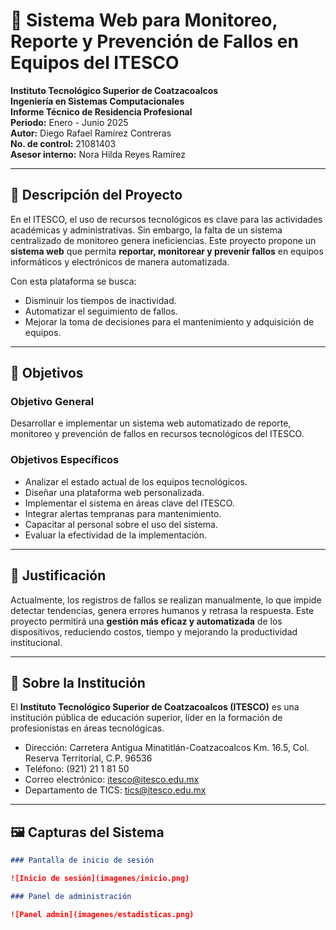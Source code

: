 # 📡 Sistema Web para Monitoreo, Reporte y Prevención de Fallos en Equipos del ITESCO

**Instituto Tecnológico Superior de Coatzacoalcos**  
**Ingeniería en Sistemas Computacionales**  
**Informe Técnico de Residencia Profesional**  
**Periodo:** Enero - Junio 2025  
**Autor:** Diego Rafael Ramírez Contreras  
**No. de control:** 21081403  
**Asesor interno:** Nora Hilda Reyes Ramírez  

---

## 🧩 Descripción del Proyecto

En el ITESCO, el uso de recursos tecnológicos es clave para las actividades académicas y administrativas. Sin embargo, la falta de un sistema centralizado de monitoreo genera ineficiencias. Este proyecto propone un **sistema web** que permita **reportar, monitorear y prevenir fallos** en equipos informáticos y electrónicos de manera automatizada.

Con esta plataforma se busca:

- Disminuir los tiempos de inactividad.
- Automatizar el seguimiento de fallos.
- Mejorar la toma de decisiones para el mantenimiento y adquisición de equipos.

---

## 🎯 Objetivos

### Objetivo General

Desarrollar e implementar un sistema web automatizado de reporte, monitoreo y prevención de fallos en recursos tecnológicos del ITESCO.

### Objetivos Específicos

- Analizar el estado actual de los equipos tecnológicos.
- Diseñar una plataforma web personalizada.
- Implementar el sistema en áreas clave del ITESCO.
- Integrar alertas tempranas para mantenimiento.
- Capacitar al personal sobre el uso del sistema.
- Evaluar la efectividad de la implementación.

---

## 📌 Justificación

Actualmente, los registros de fallos se realizan manualmente, lo que impide detectar tendencias, genera errores humanos y retrasa la respuesta. Este proyecto permitirá una **gestión más eficaz y automatizada** de los dispositivos, reduciendo costos, tiempo y mejorando la productividad institucional.

---

## 🏫 Sobre la Institución

El **Instituto Tecnológico Superior de Coatzacoalcos (ITESCO)** es una institución pública de educación superior, líder en la formación de profesionistas en áreas tecnológicas.

- Dirección: Carretera Antigua Minatitlán-Coatzacoalcos Km. 16.5, Col. Reserva Territorial, C.P. 96536  
- Teléfono: (921) 21 1 81 50  
- Correo electrónico: itesco@itesco.edu.mx  
- Departamento de TICS: tics@itesco.edu.mx

---

## 🖼️ Capturas del Sistema



```markdown
### Pantalla de inicio de sesión

![Inicio de sesión](imagenes/inicio.png)

### Panel de administración

![Panel admin](imagenes/estadisticas.png)

